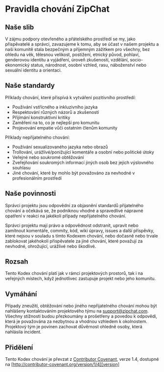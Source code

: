 # Pravidla chování ZipChat

## Naše slib

V zájmu podpory otevřeného a přátelského prostředí se my, jako přispěvatelé a správci, zavazujeme k tomu, aby se účast v našem projektu a naší komunitě stala bezpečným a příjemným zážitkem pro všechny, bez ohledu na věk, tělesnou velikost, postižení, etnický původ, pohlaví, genderovou identitu a vyjádření, úroveň zkušeností, vzdělání, socio-ekonomický status, národnost, osobní vzhled, rasu, náboženství nebo sexuální identitu a orientaci.

## Naše standardy

Příklady chování, které přispívá k vytváření pozitivního prostředí:

- Používání vstřícného a inkluzivního jazyka
- Respektování různých názorů a zkušeností
- Přijímání konstruktivní kritiky
- Zaměření na to, co je nejlepší pro komunitu
- Projevování empatie vůči ostatním členům komunity

Příklady nepřijatelného chování:

- Používání sexualizovaného jazyka nebo obrazů
- Trollování, urážlivé/ponižující komentáře a osobní nebo politické útoky
- Veřejné nebo soukromé obtěžování
- Zveřejňování soukromých informací jiných osob bez jejich výslovného souhlasu
- Jiné chování, které by mohlo být považováno za nevhodné v profesionálním prostředí

## Naše povinnosti

Správci projektu jsou odpovědní za objasnění standardů přijatelného chování a očekává se, že podniknou vhodné a spravedlivé nápravné opatření v reakci na jakékoli případy nepřijatelného chování.

Správci projektu mají právo a odpovědnost odstranit, upravit nebo zamítnout komentáře, commity, kód, wiki úpravy, issues a další příspěvky, které nejsou v souladu s tímto Kodexem chování, nebo dočasně nebo trvale zablokovat jakéhokoli přispěvatele za jiné chování, které považují za nevhodné, ohrožující, urážlivé nebo škodlivé.

## Rozsah

Tento Kodex chování platí jak v rámci projektových prostorů, tak i na veřejných místech, když jednotlivec zastupuje projekt nebo jeho komunitu.

## Vymáhání

Případy zneužití, obtěžování nebo jiného nepřijatelného chování mohou být nahlášeny kontaktováním projektového týmu na support@zipchat.com. Všechny stížnosti budou přezkoumány a prošetřeny a povedou k odpovědi, která je považována za nezbytnou a vhodnou vzhledem k okolnostem. Projektový tým je povinen zachovat důvěrnost ohledně osoby, která nahlásila incident.

## Přidělení

Tento Kodex chování je převzat z [Contributor Covenant][homepage], verze 1.4, dostupné na [http://contributor-covenant.org/version/1/4][version]

[homepage]: http://contributor-covenant.org
[version]: http://contributor-covenant.org/version/1/4/
